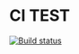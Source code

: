 # CI TEST

[![Build status](https://ci.appveyor.com/api/projects/status/a01a2n6ysc8i0j3h?svg=true)](https://ci.appveyor.com/project/RuslanNikitin39/hw3-matchers)

